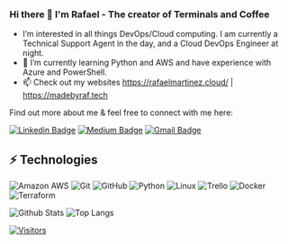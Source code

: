 ### Hi there 👋 I'm Rafael - The creator of Terminals and Coffee
- I’m interested in all things DevOps/Cloud computing. I am currently a Technical Support Agent in the day, and a Cloud DevOps Engineer at night. 
- 🌱 I’m currently learning Python and AWS and have experience with Azure and PowerShell. 
- 📫 Check out my websites https://rafaelmartinez.cloud/ | https://madebyraf.tech

<!-- Introduce yourself and give a brief introduction about yourself here.  Also include what tech you're interested in and what you are currently learning -->

Find out more about me & feel free to connect with me here:

<!-- Replace the fields below with the information requested. Remember to remove the encapsulating <> characters. For spaces in names, use %20 (e.g. Broadus%20Palmer) -->

[![Linkedin Badge](https://img.shields.io/badge/-Rafael%20Martinez-blue?style=flat-square&logo=Linkedin&logoColor=white&link=https://www.linkedin.com/in/rgmllc/)](https://www.linkedin.com/in/rgmllc/)
[![Medium Badge](https://img.shields.io/badge/Rafael%20Martinez-12100E?style=flat-square&logo=medium&logoColor=white&link=https://medium.com/@terminalsandcoffee/)](https://medium.com/@terminalsandcoffee)
[![Gmail Badge](https://img.shields.io/badge/-rgm@RafaelMartinez.cloud-c14438?style=flat-square&logo=Gmail&logoColor=white&link=mailto:rgm@RafaelMartinez.cloud)](mailto:rgm@RafaelMartinez.cloud)

## ⚡ Technologies

<!-- Check out the Badges folder for more badges -->

![Amazon AWS](https://img.shields.io/badge/Amazon%20AWS-232F3E?style=flat-square&logo=amazon-aws)
![Git](https://img.shields.io/badge/-Git-black?style=flat-square&logo=git)
![GitHub](https://img.shields.io/badge/-GitHub-181717?style=flat-square&logo=github)
![Python](https://img.shields.io/badge/-Python-black?style=flat-square&logo=Python)
![Linux](https://img.shields.io/badge/Linux-FCC624?style=flat-square&logo=linux&logoColor=black)
![Trello](https://img.shields.io/badge/Trello-%23026AA7.svg?style=flat-square&logo=Trello&logoColor=white)
![Docker](https://img.shields.io/badge/docker-%230db7ed.svg?style=for-the-badge&logo=docker&logoColor=white)
![Terraform](https://img.shields.io/badge/terraform-%235835CC.svg?style=for-the-badge&logo=terraform&logoColor=white)

<!-- Replace the fields below with the information requested. Remember to remove the encapsulating <> characters. -->

![Github Stats](https://github-readme-stats.vercel.app/api?username=TerminalsandCoffee&count_private=true&show_icons=true&include_all_commits=true)
![Top Langs](https://github-readme-stats.vercel.app/api/top-langs/?username=TerminalsandCoffee&hide=TeX&layout=compact)


[![Visitors](https://api.visitorbadge.io/api/visitors?path=TerminalsandCoffee%2FTerminalsandCoffee&label=VISITORS&countColor=%23263759)](https://visitorbadge.io/status?path=TerminalsandCoffee%2FTerminalsandCoffee)
